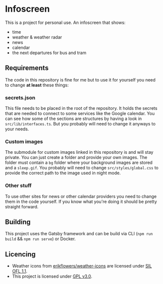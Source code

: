 # Infoscreen

This is a project for personal use. An infoscreen that shows:
- time
- weather & weather radar
- news
- calendar
- the next departures for bus and tram

## Requirements
The code in this repository is fine for me but to use it for yourself you need to change **at least** these things:

### secrets.json
This file needs to be placed in the root of the repository. 
It holds the secrets that are needed to connect to some services like the Google calendar.
You can see how some of the sections are structures by having a look in `src/lib/interfaces.ts`.
But you probably will need to change it anyways to your needs.

### Custom images
The submodule for custom images linked in this repository is and will stay private.
You can just create a folder and provide your own images. 
The folder must contain a `bg` folder where your background images are stored and a `sleep.gif`.
You probably will need to change `src/styles/global.css` to provide the correct path to the image used in night mode.

### Other stuff
To use other sites for news or other calendar providers you need to change them in the code yourself.
If you know what you're doing it should be pretty straight forward.

## Building
This project uses the Gatsby framework and can be build via CLI (`npm run build` && `npm run serve`) or Docker.

## Licencing
- Weather icons from [erikflowers/weather-icons](https://github.com/erikflowers/weather-icons) are licensed under [SIL OFL 1.1](http://scripts.sil.org/OFL).
- This project is licensed under [GPL v3.0](https://www.gnu.org/licenses/gpl-3.0.de.html).